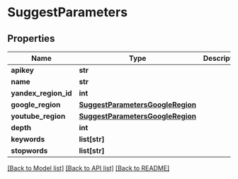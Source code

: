 # SuggestParameters

## Properties
Name | Type | Description | Notes
------------ | ------------- | ------------- | -------------
**apikey** | **str** |  | [optional] 
**name** | **str** |  | [optional] 
**yandex_region_id** | **int** |  | [optional] 
**google_region** | [**SuggestParametersGoogleRegion**](SuggestParametersGoogleRegion.md) |  | [optional] 
**youtube_region** | [**SuggestParametersGoogleRegion**](SuggestParametersGoogleRegion.md) |  | [optional] 
**depth** | **int** |  | [optional] 
**keywords** | **list[str]** |  | [optional] 
**stopwords** | **list[str]** |  | [optional] 

[[Back to Model list]](../README.md#documentation-for-models) [[Back to API list]](../README.md#documentation-for-api-endpoints) [[Back to README]](../README.md)

